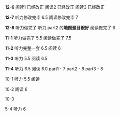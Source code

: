 **12-6**
阅读1 已经改正
阅读2 已经改正
阅读3 已经改正


**12-7**
听力修改完毕 6.5
阅读修改完毕 7


**12-8**
听力做完了 听力 part2 的**地图题目很好**
阅读做完了 6


**11-1**
听力做完了 5.5
阅读做完了 7.5


**11-2** 
听力完整一套 6.5
阅读 6


**11-3**
听力 5.5
阅读 6.5

**11-4** 
听力 6.5
阅读 6.0
part1 - 7
part2 - 8
part3 - 8


10-1
听力 5.5
阅读 



10-2
阅读 6


10-3


5-4
听力 6





